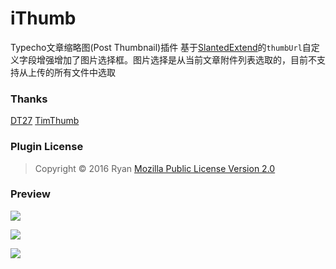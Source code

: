 # iThumb
Typecho文章缩略图(Post Thumbnail)插件
基于[SlantedExtend](https://github.com/DT27/SlantedExtend "SlantedExtend")的`thumbUrl`自定义字段增强增加了图片选择框。图片选择是从当前文章附件列表选取的，目前不支持从上传的所有文件中选取
### Thanks
[DT27](https://dt27.org/ "DT27")
[TimThumb](https://www.binarymoon.co.uk/projects/timthumb/ "TimThumb")
### Plugin License
>  Copyright © 2016 Ryan
>  [Mozilla Public License Version 2.0](https://www.mozilla.org/en-US/MPL/2.0/ "Mozilla Public License Version 2.0")

### Preview
![](http://blog.iplayloli.com/usr/uploads/2016/04/2194918340.gif)

![](http://blog.iplayloli.com/usr/uploads/2016/04/684669895.gif)

![](http://blog.iplayloli.com/usr/uploads/2016/04/3652509993.gif)
